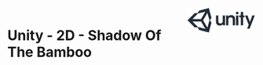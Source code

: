 <img  height="50px" align="right" src="https://raw.githubusercontent.com/fchavonet/fchavonet/main/resources/images/logo-unity.png" alt="Unity logo">

# Unity - 2D - Shadow Of The Bamboo